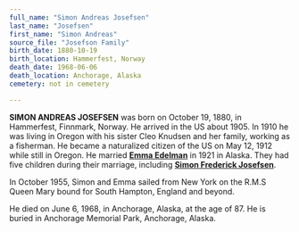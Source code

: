 ```yaml
---
full_name: "Simon Andreas Josefsen"
last_name: "Josefsen"
first_name: "Simon Andreas"
source_file: "Josefson Family"
birth_date: 1880-10-19
birth_location: Hammerfest, Norway
death_date: 1968-06-06
death_location: Anchorage, Alaska
cemetery: not in cemetery

---
```


**SIMON ANDREAS JOSEFSEN** was born on October 19, 1880, in Hammerfest,
Finnmark, Norway. He arrived in the US about 1905. In 1910 he was living in Oregon with his sister Cleo Knudsen and her family, working as a fisherman. He became a naturalized citizen of the US on May 12,
1912 while still in Oregon. He married [**Emma Edelman**](./Haakonsen_Emma_Edelman_Josefsen.md) in 1921 in Alaska. They had
five children during their marriage, including [**Simon Frederick Josefsen**](./Josefsen_Simon_F.md). 

In October 1955, Simon and Emma
sailed from New York on the R.M.S Queen Mary bound for South Hampton,
England and beyond. 

He died on June 6, 1968, in Anchorage, Alaska, at
the age of 87. He is buried in Anchorage Memorial Park, Anchorage, Alaska.

